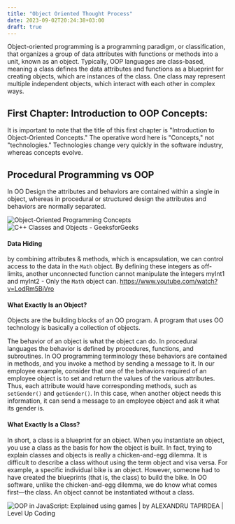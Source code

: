 ```yaml
---
title: "Object Oriented Thought Process"
date: 2023-09-02T20:24:38+03:00
draft: true
---
```


Object-oriented programming is a programming paradigm, or classification, that organizes a group of data attributes with functions or methods into a unit, known as an object. Typically, OOP languages are class-based, meaning a class defines the data attributes and functions as a blueprint for creating objects, which are instances of the class. One class may represent multiple independent objects, which interact with each other in complex ways.

## First Chapter: Introduction to OOP Concepts:
  
It is important to note that the title of this first chapter is "Introduction to Object-Oriented Concepts." The operative word here is "Concepts," not "technologies." Technologies change very quickly in the software industry, whereas concepts evolve.

## Procedural Programming vs OOP

In OO Design the attributes and behaviors are contained within a single in object, whereas in procedural or structured design the attributes and behaviors are normally separated.

![Object-Oriented Programming Concepts](https://devopedia.org/images/article/264/9332.1585228697.jpg)
![C++ Classes and Objects - GeeksforGeeks](https://media.geeksforgeeks.org/wp-content/cdn-uploads/Classes-and-Objects-in-C.png)

#### Data Hiding

by combining attributes & methods, which is encapsulation, we can control access to the data in the `Math` object. By defining these integers as off-limits, another unconnected function cannot manipulate the integers myInt1 and myInt2 - Only the `Math` object can.
https://www.youtube.com/watch?v=LodRm5BiVro
#### What Exactly Is an Object?
 Objects are the building blocks of an OO program. A program that uses OO technology is basically a collection of objects.
 
The behavior of an object is what the object can do. In procedural languages the behavior is defined by procedures, functions, and subroutines. In OO programming terminology these behaviors are contained in methods, and you invoke a method by sending a message to it. In our employee example, consider that one of the behaviors required of an employee object is to set and return the values of the various attributes. Thus, each attribute would have corresponding methods, such as `setGender()` and `getGender()`. In this case, when another object needs this information, it can send a message to an employee object and ask it what its gender is.
 
#### What Exactly Is a Class? 
In short, a class is a blueprint for an object. When you instantiate an object, you use a class as the basis for how the object is built. In fact, trying to explain classes and objects is really a chicken-and-egg dilemma. It is difficult to describe a class without using the term object and visa versa. For example, a specific individual bike is an object. However, someone had to have created the blueprints (that is, the class) to build the bike. In OO software, unlike the chicken-and-egg dilemma, we do know what comes first—the class.
An object cannot be instantiated without a class.

![OOP in JavaScript: Explained using games | by ALEXANDRU TAPIRDEA | Level Up  Coding](https://miro.medium.com/v2/resize:fit:717/0*ieq1DK9xP2q2Ztrv)


